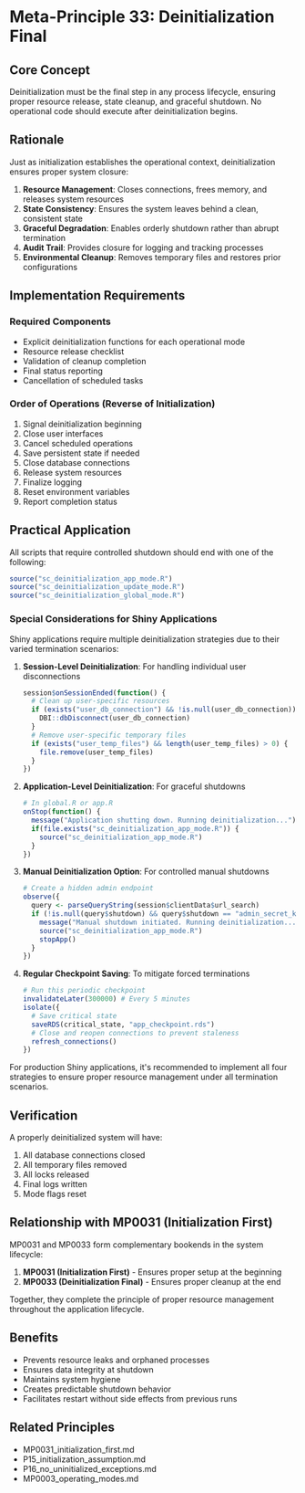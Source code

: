 # Meta-Principle 33: Deinitialization Final

## Core Concept
Deinitialization must be the final step in any process lifecycle, ensuring proper resource release, state cleanup, and graceful shutdown. No operational code should execute after deinitialization begins.

## Rationale
Just as initialization establishes the operational context, deinitialization ensures proper system closure:

1. **Resource Management**: Closes connections, frees memory, and releases system resources
2. **State Consistency**: Ensures the system leaves behind a clean, consistent state
3. **Graceful Degradation**: Enables orderly shutdown rather than abrupt termination
4. **Audit Trail**: Provides closure for logging and tracking processes
5. **Environmental Cleanup**: Removes temporary files and restores prior configurations

## Implementation Requirements

### Required Components
- Explicit deinitialization functions for each operational mode
- Resource release checklist
- Validation of cleanup completion
- Final status reporting
- Cancellation of scheduled tasks

### Order of Operations (Reverse of Initialization)
1. Signal deinitialization beginning
2. Close user interfaces
3. Cancel scheduled operations
4. Save persistent state if needed
5. Close database connections
6. Release system resources
7. Finalize logging
8. Reset environment variables
9. Report completion status

## Practical Application
All scripts that require controlled shutdown should end with one of the following:

```r
source("sc_deinitialization_app_mode.R")
source("sc_deinitialization_update_mode.R")
source("sc_deinitialization_global_mode.R")
```

### Special Considerations for Shiny Applications

Shiny applications require multiple deinitialization strategies due to their varied termination scenarios:

1. **Session-Level Deinitialization**: For handling individual user disconnections
   ```r
   session$onSessionEnded(function() {
     # Clean up user-specific resources
     if (exists("user_db_connection") && !is.null(user_db_connection)) {
       DBI::dbDisconnect(user_db_connection)
     }
     # Remove user-specific temporary files
     if (exists("user_temp_files") && length(user_temp_files) > 0) {
       file.remove(user_temp_files)
     }
   })
   ```

2. **Application-Level Deinitialization**: For graceful shutdowns
   ```r
   # In global.R or app.R
   onStop(function() {
     message("Application shutting down. Running deinitialization...")
     if(file.exists("sc_deinitialization_app_mode.R")) {
       source("sc_deinitialization_app_mode.R")
     }
   })
   ```

3. **Manual Deinitialization Option**: For controlled manual shutdowns
   ```r
   # Create a hidden admin endpoint
   observe({
     query <- parseQueryString(session$clientData$url_search)
     if (!is.null(query$shutdown) && query$shutdown == "admin_secret_key") {
       message("Manual shutdown initiated. Running deinitialization...")
       source("sc_deinitialization_app_mode.R")
       stopApp()
     }
   })
   ```

4. **Regular Checkpoint Saving**: To mitigate forced terminations
   ```r
   # Run this periodic checkpoint
   invalidateLater(300000) # Every 5 minutes
   isolate({
     # Save critical state
     saveRDS(critical_state, "app_checkpoint.rds")
     # Close and reopen connections to prevent staleness
     refresh_connections()
   })
   ```

For production Shiny applications, it's recommended to implement all four strategies to ensure proper resource management under all termination scenarios.

## Verification
A properly deinitialized system will have:
1. All database connections closed
2. All temporary files removed
3. All locks released
4. Final logs written
5. Mode flags reset

## Relationship with MP0031 (Initialization First)
MP0031 and MP0033 form complementary bookends in the system lifecycle:

1. **MP0031 (Initialization First)** - Ensures proper setup at the beginning
2. **MP0033 (Deinitialization Final)** - Ensures proper cleanup at the end

Together, they complete the principle of proper resource management throughout the application lifecycle.

## Benefits
- Prevents resource leaks and orphaned processes
- Ensures data integrity at shutdown
- Maintains system hygiene
- Creates predictable shutdown behavior
- Facilitates restart without side effects from previous runs

## Related Principles
- MP0031_initialization_first.md
- P15_initialization_assumption.md
- P16_no_uninitialized_exceptions.md
- MP0003_operating_modes.md
